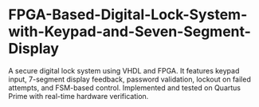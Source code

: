 # FPGA-Based-Digital-Lock-System-with-Keypad-and-Seven-Segment-Display
A secure digital lock system using VHDL and FPGA. It features keypad input, 7-segment display feedback, password validation, lockout on failed attempts, and FSM-based control. Implemented and tested on Quartus Prime with real-time hardware verification.
